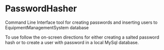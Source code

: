 # PasswordHasher
Command Line Interface tool for creating passwords and inserting users to EquipmentManagementSystem database

To use follow the on-screen directions for either creating a salted password hash or to create a user with password in a local MySql database.
